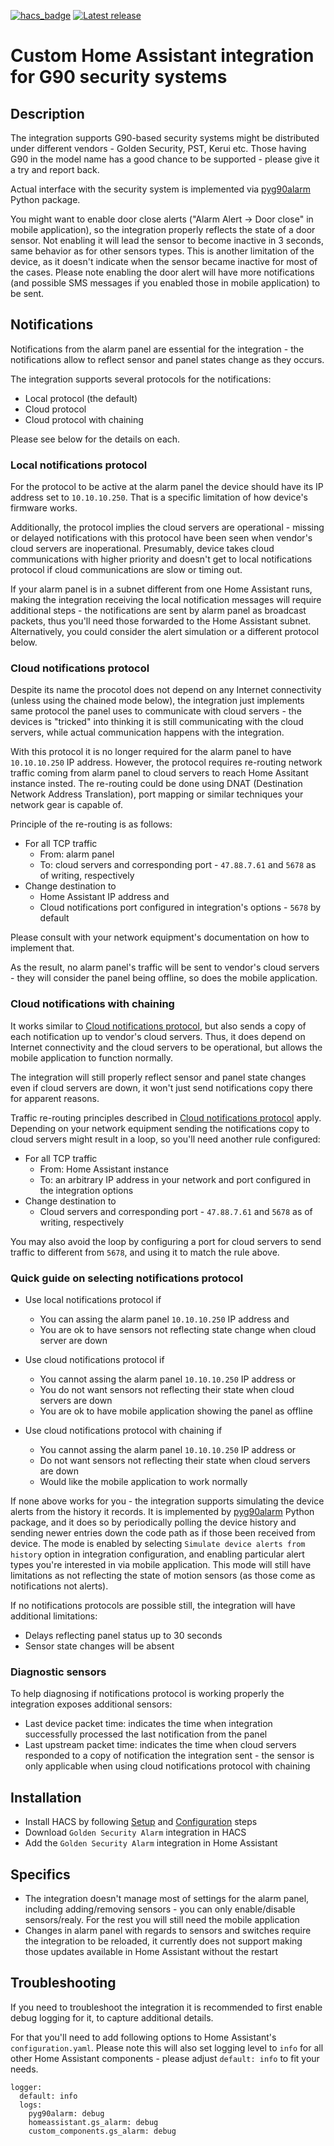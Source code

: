 [![hacs_badge](https://img.shields.io/badge/HACS-Default-41BDF5.svg)](https://github.com/hacs/integration)
[![Latest release](https://img.shields.io/github/v/release/hostcc/hass-gs-alarm)](https://github.com/hostcc/hass-gs-alarm/releases/latest)

# Custom Home Assistant integration for G90 security systems

## Description

The integration supports G90-based security systems might be distributed under
different vendors - Golden Security, PST, Kerui etc. Those having G90 in the
model name has a good chance to be supported - please give it a try and report
back.

Actual interface with the security system is implemented via
[pyg90alarm](https://pypi.org/project/pyg90alarm/) Python package.

You might want to enable door close alerts ("Alarm Alert -> Door
close" in mobile application), so the integration properly reflects the state
of a door sensor.  Not enabling it will lead the sensor to become inactive in 3
seconds, same behavior as for other sensors types. This is another limitation
of the device, as it doesn't indicate when the sensor became inactive for most
of the cases.
Please note enabling the door alert will have more notifications (and possible
SMS messages if you enabled those in mobile application) to be sent.

## Notifications

Notifications from the alarm panel are essential for the integration -
the notifications allow to reflect sensor and panel states change as they occurs.

The integration supports several protocols for the notifications:
* Local protocol (the default)
* Cloud protocol
* Cloud protocol with chaining

Please see below for the details on each.

### Local notifications protocol

For the protocol to be active at the alarm panel the device should have its IP
address set to `10.10.10.250`. That is a specific limitation of how device's
firmware works.

Additionally, the protocol implies the cloud servers are operational - missing
or delayed notifications with this protocol have been seen when vendor's cloud
servers are inoperational. Presumably, device takes cloud communications with
higher priority and doesn't get to local notifications protocol if cloud
communications are slow or timing out.

If your alarm panel is in a subnet different from one Home Assistant runs,
making the integration receiving the local notification messages will
require additional steps - the notifications are sent by alarm panel as
broadcast packets, thus you'll need those forwarded to the Home Assistant
subnet. Alternatively, you could consider the alert simulation or a different
protocol below.

### Cloud notifications protocol

Despite its name the procotol does not depend on any Internet connectivity
(unless using the chained mode below), the integration just implements same
protocol the panel uses to communicate with cloud servers - the devices is
"tricked" into thinking it is still communicating with the cloud servers,
while actual communication happens with the integration.

With this protocol it is no longer required for the alarm panel to have
`10.10.10.250` IP address. However, the protocol requires re-routing network
traffic coming from alarm panel to cloud servers to reach Home Assitant instance
insted. The re-routing could be done using DNAT (Destination Network
Address Translation), port mapping or similar techniques your network gear is
capable of.

Principle of the re-routing is as follows:

* For all TCP traffic
  * From: alarm panel
  * To: cloud servers and corresponding port - `47.88.7.61` and `5678` as of writing,
    respectively
* Change destination to
  * Home Assistant IP address and
  * Cloud notifications port configured in integration's options - `5678` by default

Please consult with your network equipment's documentation on how to implement that.

As the result, no alarm panel's traffic will be sent to vendor's cloud servers - they
will consider the panel being offline, so does the mobile application.

### Cloud notifications with chaining

It works similar to [Cloud notifications protocol](#cloud-notifications-protocol), but
also sends a copy of each notification up to vendor's cloud servers.
Thus, it does depend on Internet connectivity and the cloud servers to be operational,
but allows the mobile application to function normally.

The integration will still properly reflect sensor and panel state changes even
if cloud servers are down, it won't just send notifications copy there for
apparent reasons.

Traffic re-routing principles described in
[Cloud notifications protocol](#cloud-notifications-protocol) apply.
Depending on your network equipment sending the notifications copy to cloud servers
might result in a loop, so you'll need another rule configured:

* For all TCP traffic
  * From: Home Assistant instance
  * To: an arbitrary IP address in your network and port configured in the integration
    options
* Change destination to
  * Cloud servers and corresponding port - `47.88.7.61` and `5678` as of writing,
    respectively

You may also avoid the loop by configuring a port for cloud servers to send
traffic to different from `5678`, and using it to match the rule above. 

### Quick guide on selecting notifications protocol

* Use local notifications protocol if
  * You can assing the alarm panel `10.10.10.250` IP address and
  * You are ok to have sensors not reflecting state change when cloud server
    are down

* Use cloud notifications protocol if
  * You cannot assing the alarm panel `10.10.10.250` IP address or
  * You do not want sensors not reflecting their state when cloud servers
    are down
  * You are ok to have mobile application showing the panel as offline

* Use cloud notifications protocol with chaining if
  * You cannot assing the alarm panel `10.10.10.250` IP address or
  * Do not want sensors not reflecting their state when cloud servers
    are down 
  * Would like the mobile application to work normally

If none above works for you - the integration supports simulating the
device alerts from the history it records. It is implemented by
[pyg90alarm](https://pypi.org/project/pyg90alarm/) Python package, and it does
so by periodically polling the device history and sending newer entries down
the code path as if those been received from device.
The mode is enabled by selecting `Simulate device alerts from history` option
in integration configuration, and enabling particular alert types you're
interested in via mobile application.
This mode will still have limitations as not reflecting the state of motion
sensors (as those come as notifications not alerts).

If no notifications protocols are possible still, the integration will have
additional limitations:
* Delays reflecting panel status up to 30 seconds
* Sensor state changes will be absent

### Diagnostic sensors

To help diagnosing if notifications protocol is working properly the integration
exposes additional sensors:

* Last device packet time: indicates the time when integration successfully
  processed the last notification from the panel
* Last upstream packet time: indicates the time when cloud servers responded
  to a copy of notification the integration sent - the sensor is only applicable
  when using cloud notifications protocol with chaining


## Installation

* Install HACS by following [Setup](https://hacs.xyz/docs/setup/prerequisites)
  and [Configuration](https://hacs.xyz/docs/configuration/basic) steps
* Download `Golden Security Alarm` integration in HACS
* Add the `Golden Security Alarm` integration in Home Assistant

## Specifics

* The integration doesn't manage most of settings for the alarm panel, including
  adding/removing sensors - you can only enable/disable sensors/realy. For the
  rest you will still need the mobile application
* Changes in alarm panel with regards to sensors and switches require the
  integration to be reloaded, it currently does not support making those
  updates available in Home Assistant without the restart

## Troubleshooting

If you need to troubleshoot the integration it is recommended to first enable
debug logging for it, to capture additional details.

For that you'll need to add following options to Home Assistant's
`configuration.yaml`. Please note this will also set logging level to `info`
for all other Home Assistant components - please adjust `default: info` to fit
your needs.

```
logger:
  default: info
  logs:
    pyg90alarm: debug
    homeassistant.gs_alarm: debug
    custom_components.gs_alarm: debug
```
